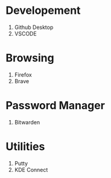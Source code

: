 # Developement

1. Github Desktop
2. VSCODE


# Browsing

1. Firefox
2. Brave


# Password Manager 

1. Bitwarden


# Utilities

1. Putty
2. KDE Connect
